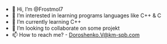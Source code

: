 - 👋 Hi, I’m @Frostmol7
- 👀 I’m interested in learning programs languages like C++ & C
- 🌱 I’m currently learning C++
- 💞️ I’m looking to collaborate on some projekt 
- 📫 How to reach me? - Doroshenko.V@km-spb.com

<!---
Frostmol7/Frostmol7 is a ✨ special ✨ repository because its `README.md` (this file) appears on your GitHub profile.
You can click the Preview link to take a look at your changes.
--->
